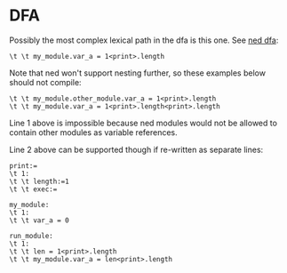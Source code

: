 # DFA

Possibly the most complex lexical path in the dfa is this one. See [ned dfa](ned_dfa.svg):

```
\t \t my_module.var_a = 1<print>.length
```

Note that ned won't support nesting further, so these examples below should not compile:

```
\t \t my_module.other_module.var_a = 1<print>.length
\t \t my_module.var_a = 1<print>.length<print>.length
```

Line 1 above is impossible because ned modules would not be allowed to contain other modules as variable references.

Line 2 above can be supported though if re-written as separate lines:

```
print:=
\t 1:
\t \t length:=1
\t \t exec:=

my_module:
\t 1:
\t \t var_a = 0

run_module:
\t 1:
\t \t len = 1<print>.length
\t \t my_module.var_a = len<print>.length
```
